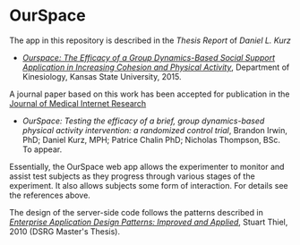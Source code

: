 # OurSpace

The app in this repository is described in the _Thesis Report_ of _Daniel L. Kurz_

- [_Ourspace: The Efficacy of a Group Dynamics-Based Social Support Application in Increasing Cohesion and Physical Activity_](https://krex.k-state.edu/dspace/bitstream/handle/2097/20495/DanielKurz2015.pdf), Department of Kinesiology, Kansas State University, 2015.

A journal paper based on this work has been accepted for publication in the 
[Journal of Medical Internet Research](http://www.jmir.org)

 - _OurSpace: Testing the efficacy of a brief, group dynamics-based physical activity intervention: a randomized control trial_, Brandon Irwin, PhD; Daniel Kurz, MPH; Patrice Chalin PhD; Nicholas Thompson, BSc. To appear.

Essentially, the OurSpace web app allows the experimenter to monitor and assist test subjects as they progress through various stages of the experiment. It also allows subjects some form of interaction. For details see the references above.

The design of the server-side code follows the patterns described in [_Enterprise Application Design Patterns: Improved and Applied_](http://spectrum.library.concordia.ca/979326/), Stuart Thiel, 2010 (DSRG Master's Thesis).
